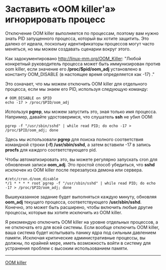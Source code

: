 # Заставить «OOM killer'а» игнорировать процесс

Отключение OOM killer выполняется по процессам, поэтому вам нужно знать PID запущенного процесса, который вы хотите защитить. Это далеко от идеала, поскольку идентификаторы процессов могут часто меняться, но мы можем создавать сценарии вокруг этого.

Как задокументировано http://linux-mm.org/OOM_Killer: "Любой конкретный руководитель процесса может быть иммунизирован против oom killer, если значение его **/proc/$pid/oom_adj** установлено в константу OOM_DISABLE (в настоящее время определяется как -17) ."

Это означает, что мы можем отключить OOM killer для отдельного процесса, если мы знаем его PID, используя следующую команду:

```console
# OOM_DISABLE on $PID
echo -17 > /proc/$PID/oom_adj
```

Используя **pgrep**, мы можем запустить это, зная только имя процесса. Например, давайте удостоверимся, что слушатель **ssh** не убил OOM:

```console
pgrep -f "/usr/sbin/sshd" | while read PID; do echo -17 > /proc/$PID/oom_adj; done
```

Здесь мы использовали **pgrep** для поиска полного соответствия командной строки **(-f) /usr/sbin/sshd**, а затем вставили -17 в запись **procfs** для каждого соответствующего pid.

Чтобы автоматизировать это, вы можете регулярно запускать cron для обновления записи **oom_adj**. Это простой способ убедиться, что **sshd** исключен из OOM killer после перезапуска демона или сервера.

```cron
#/etc/cron.d/oom_disable
*/1 * * * * root pgrep -f "/usr/sbin/sshd" | while read PID; do echo -17 > /proc/$PID/oom_adj; done
```

Вышеуказанное задание будет выполняться каждую минуту, обновляя **oom_adj** текущего процесса, соответствующего **/usr/sbin/sshd**. Конечно, это может быть расширено, чтобы включить любые другие процессы, которые вы хотите исключить из OOM killer.

Я рекомендую отключить OOM killer на уровне отдельных процессов, а не отключать его для всей системы. Если вообще отключить OOM killer, ваша система будет испытывать панику ядра под сильным давлением памяти. Исключая критические административные процессы, вы должны, по крайней мере, иметь возможность войти в систему для устранения проблем с высоким использованием памяти.


**********
[OOM killer](/tags/OOM%20killer.md)
